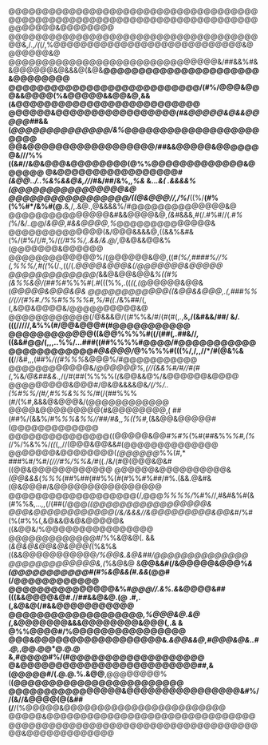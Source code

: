 @@@@@@@@@@@@@@@@@@@@@@@@@@@@@@@@@@@@@@@@@@@@@@@@@@@@@@@@@@@@@@@@@@@@@@@@@@@@@@@@@&@@@@@@@@
@@@@@@@@@@@@@@@@@@@@@@@@@@@@@@@@@@@@@@@&,/.,*/(*(/,%@@@@@@@@@@@@@@@@@@@@@@@@@@@@&@@@@@@@&@
@@@@@@@@@@@@@@@@@@@@@@@@@@@@@@@&/##&&%#&&@@@@@@&@&&&@(&@&**@@@@@@@@@@@@@@@@@@@@@@&@@@@@@@@
@@@@@@@@@@@@@@@@@@@@@@@@@@@/(#%/@@@&@@@&&@@@@(%&@@@@@&&@@&@,&&(&@@@@@@@@@@@@@@@@@@@@@@@@@@
@@@@@@&@@@@@@@@@@@@@@@@@*(#&@@@@@&@&&@@@@@#*#&&(*@@@@@@@@@@@@@@/&%*@@@@@@@@@@@@@@@@@@@@@@@
@@&@@@@@@@@@@@@@@@@@@/##&&@@@@@&@@@@@@@&///%%((&#//&@&@@@&@@@@@@@@(@%%@@@@@@@@@@@@@&@@@@@@
@&@@@@@@@@@@@@@@@@@*#(&@@../..%&%&&@&,//*/#&/##/&%,*,%&* &..*.&( .&&&&%(@@@@@@@@@@@@@@@@&@
@@@@@@@@@@@@@@@@@/((@&@@@//,/%*/**((%/**(#%(%%#*/&%#(@**.&,/,.&@.,@&&&&%/#@@@@@@@@@@@@@@&@
@@@@@@@@@@@@@@@&#&&@@@@&@*,(&#*&&&,#(/.#%#//(*.#%(*%/&/..@@/*&@@,#&&@@@@,%*@@@@@@@@@@@@@@&
@@@@@@@@@@@@@@(&/@@@&&&&@,((&&%&#&(%/(#%/(/#,%/*((/#%%/,.&&/&.@/*,@&@&&@@&%(@@@@@@@&@@@@@@
@@@@@@@@@@@@@%/(@@@@@@&@@,((#*(%/,####%//%(,%%%/,#((*%(/*.,*((/(.*@@@@&@@@&(/@@@@@@@&@@@@@
@@@@@@@@@@@@@(*&&@&@@&@@&*%((#%(&%%&@/(##%*#%%%#(.#(((%%,.((*((,(*@@@@@@&@@&(*@@@@@&@@@&@&
@@@@@@@@@@@@((&@@&&@@@,.(,###%%(/(//(#%#./%%#%%%%#,%/#((.*/&%##/(,(,&@@&@@@@&/@@@@@@@@@@&@
@@@@@@@@@@@@(/@&&&@/((#%%&/#/(#(#(,.,&**,/(&#&&/##/ &/.(((/////,&%%(#/@@&@@@#(#@@@@@@@@@@@
@@@@@@@@@@@@((&@@%%%%#((/(##(*,.*##&//*,*((&&#@@/(,,,..%%/...###((##%%%%#@@@@/#@@@@@@@@@@@
@@@@@@@@@@@@#*@&@@@/*@%%%%#(((%/,/*,*,//*/#(@&%&((**//&#,,,(##%*/((#%%%*&@@@%/#@@@@@@@@@@@
@@@@@@@@@@@@&/*@@@@@@%,(//(&&%#/#//#(#(*,%&*/@&##&&.,*/(/#(##(%%%%(*(*&@@&&@%/&@@@@@@&@@@@
@@@@@@@@@&@@@#/@&@&&&&@&*/(/%/..(%#%%/(#/,#%%&%%%*/#(/(##%%%(#/(%#,&&&@&@@@&/(@@@@@@@@@@@@
@@@@&@@@@@@@@@(#&@@@@@@@@,( ##(##%/(&&%/#%*%%&%%//##/#&,,%((%#,*(&&@@&@@@@@#(@@@@@@@@@@@@@
@@@@@@@@@@@@@@@((@@@@@&@@*#%#%*(%#(##&%%*%#,(%(*/%/%&%%/*((*(,,//(@@@&@@&&#(@@@@@@@@@@@@@@
@@@@@@@&@@@@@@@@(*(@@@@@@*%%(#,* ###%#/%#/*(///#%/%%&/*#((./&/(#@(@@@&@&#((@@&@@@@@@@@@@@@
@@@@@@&@@@@@@@@@@&*(@@&&&*(*%%%*(##%##(##%%(#(#%%#%##/#%.(&&.@&#&(@&@@@#/&@@@@@@@@@@@@@@@@
@@@@@@@@@@@@@@@@@@@(/,@@@*%%%%/*%#%//,#&#&%#(&(#%%&,..*.,,*(/(##(/@@@*((@@@@@@@@@@@@@@@@@&
@@@&@@@@@@@@@@@@(/&/&&&//&@@@@@@@@@&@@&*#/%#(%(#%%(,&@&&@&@&@@@@@&((&@@&/%@@@@@@@@@@@@@@@@
@@@@@@@@@@@@@#/%%&@&@(. &&(*&@&@&@@&@&@@@(*(%&%&((&&@@@@@@@@@@@*/%@@&.&@&##/@@@@@@@@@@@@@@
@@@@@@@@@@@@@&,(*%&@&@ &**@@&&#(/&@@@@@&@@@%*&(@@@@@@@@@@@#(#%&@&&(#.&&*(@@#(/@@@@@@@@@@@@
@@@@@@@@@@@@@@@&%*#@@@//.&%.&*&@@@@&##(((&&@@@@&@#.//##&&@&@.(@ .#,.(,&@&@(/#&&@@@@@@@@@@@
@@@@@@@@@@@@@@@@@@@*,%@@@&@.&@ (*,&@@@@@@@&&&@@@@@@@@&@@@(,.& & @%%@@@@#/%@@@@@@@@@@@@@@@@
@@@&@@@@@@@@@@@@@@@@@@&.*&@@&&@,#@@@&@&..#.@,*,@@.@@*@.@.@ &,#@@@@#%/(#@@@@@@@@@@@@@@@@@@@
@&@@@@@@@@@@@@@@@@@@@@@@@@@##,&(@@@@@#/(.@.@.%.&@@**,@@@@@@@@%(**(@@@@@@@@@@@@@@@@@@@@@@@@
@@@@@@@@@@@@@@@@&@@@@@@@@@@@@@@@@&#%//(&//&@@@@(@(&##(/**/(%@@@@@&@@@@@@@@@@@@@@@@@@@@@@@@
@@@@@&@@@@@@@@@@@@@@@@@@@@@@@@@@@@@@@@@@@@@@@@@@@@@@@@@@@@@@@@@@@@@@@@@@@@@@&@@@@@@@@@@@@@
